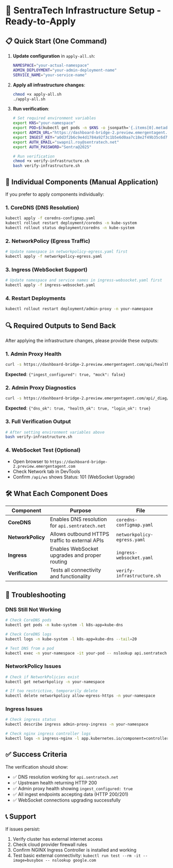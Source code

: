 # 🚀 SentraTech Infrastructure Setup - Ready-to-Apply

## 📋 **Quick Start (One Command)**

1. **Update configuration** in `apply-all.sh`:
   ```bash
   NAMESPACE="your-actual-namespace"
   ADMIN_DEPLOYMENT="your-admin-deployment-name"  
   SERVICE_NAME="your-service-name"
   ```

2. **Apply all infrastructure changes**:
   ```bash
   chmod +x apply-all.sh
   ./apply-all.sh
   ```

3. **Run verification**:
   ```bash
   # Set required environment variables
   export KNS="your-namespace"
   export POD=$(kubectl get pods -n $KNS -o jsonpath='{.items[0].metadata.name}')
   export ADMIN_URL="https://dashboard-bridge-2.preview.emergentagent.com"
   export INGEST_KEY="a0d3f2b6c9e4d1784a92f3c1b5e6d0aa7c18e2f49b35c6d7e8f0a1b2c3d4e5f6"
   export AUTH_EMAIL="swapnil.roy@sentratech.net"
   export AUTH_PASSWORD="Sentra@2025"
   
   # Run verification
   chmod +x verify-infrastructure.sh
   bash verify-infrastructure.sh
   ```

## 📄 **Individual Components (Manual Application)**

If you prefer to apply components individually:

### **1. CoreDNS (DNS Resolution)**
```bash
kubectl apply -f coredns-configmap.yaml
kubectl rollout restart deployment/coredns -n kube-system
kubectl rollout status deployment/coredns -n kube-system
```

### **2. NetworkPolicy (Egress Traffic)**
```bash
# Update namespace in networkpolicy-egress.yaml first
kubectl apply -f networkpolicy-egress.yaml
```

### **3. Ingress (WebSocket Support)**
```bash
# Update namespace and service names in ingress-websocket.yaml first
kubectl apply -f ingress-websocket.yaml
```

### **4. Restart Deployments**
```bash
kubectl rollout restart deployment/admin-proxy -n your-namespace
```

## 🔍 **Required Outputs to Send Back**

After applying the infrastructure changes, please provide these outputs:

### **1. Admin Proxy Health**
```bash
curl -s https://dashboard-bridge-2.preview.emergentagent.com/api/health
```
**Expected**: `{"ingest_configured": true, "mock": false}`

### **2. Admin Proxy Diagnostics**  
```bash
curl -s https://dashboard-bridge-2.preview.emergentagent.com/api/_diag/upstream
```
**Expected**: `{"dns_ok": true, "health_ok": true, "login_ok": true}`

### **3. Full Verification Output**
```bash
# After setting environment variables above
bash verify-infrastructure.sh
```

### **4. WebSocket Test (Optional)**
- Open browser to `https://dashboard-bridge-2.preview.emergentagent.com`
- Check Network tab in DevTools
- Confirm `/api/ws` shows Status: 101 (WebSocket Upgrade)

## 🛠️ **What Each Component Does**

| Component | Purpose | File |
|-----------|---------|------|
| **CoreDNS** | Enables DNS resolution for `api.sentratech.net` | `coredns-configmap.yaml` |
| **NetworkPolicy** | Allows outbound HTTPS traffic to external APIs | `networkpolicy-egress.yaml` |  
| **Ingress** | Enables WebSocket upgrades and proper routing | `ingress-websocket.yaml` |
| **Verification** | Tests all connectivity and functionality | `verify-infrastructure.sh` |

## 🚨 **Troubleshooting**

### **DNS Still Not Working**
```bash
# Check CoreDNS pods
kubectl get pods -n kube-system -l k8s-app=kube-dns

# Check CoreDNS logs  
kubectl logs -n kube-system -l k8s-app=kube-dns --tail=20

# Test DNS from a pod
kubectl exec -n your-namespace -it your-pod -- nslookup api.sentratech.net
```

### **NetworkPolicy Issues**
```bash
# Check if NetworkPolicies exist
kubectl get networkpolicy -n your-namespace

# If too restrictive, temporarily delete
kubectl delete networkpolicy allow-egress-https -n your-namespace
```

### **Ingress Issues**
```bash
# Check ingress status
kubectl describe ingress admin-proxy-ingress -n your-namespace

# Check nginx ingress controller logs
kubectl logs -n ingress-nginx -l app.kubernetes.io/component=controller --tail=20
```

## ✅ **Success Criteria**

The verification should show:
- ✅ DNS resolution working for `api.sentratech.net`
- ✅ Upstream health returning HTTP 200
- ✅ Admin proxy health showing `ingest_configured: true`
- ✅ All ingest endpoints accepting data (HTTP 200/201)
- ✅ WebSocket connections upgrading successfully

## 📞 **Support**

If issues persist:
1. Verify cluster has external internet access
2. Check cloud provider firewall rules
3. Confirm NGINX Ingress Controller is installed and working
4. Test basic external connectivity: `kubectl run test --rm -it --image=busybox -- nslookup google.com`